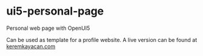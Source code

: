 # ui5-personal-page
Personal web page with OpenUI5

Can be used as template for a profile website. A live version can be found at [keremkayacan.com](https://keremkayacan.com)